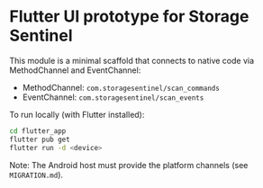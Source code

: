 # Flutter UI prototype for Storage Sentinel

This module is a minimal scaffold that connects to native code via MethodChannel and EventChannel:

- MethodChannel: `com.storagesentinel/scan_commands`
- EventChannel: `com.storagesentinel/scan_events`

To run locally (with Flutter installed):

```bash
cd flutter_app
flutter pub get
flutter run -d <device>
```

Note: The Android host must provide the platform channels (see `MIGRATION.md`).
